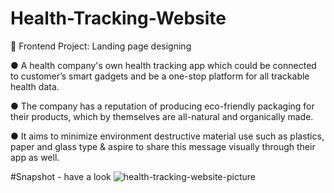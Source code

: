 # Health-Tracking-Website

📌 Frontend Project: Landing page designing 

● A health company's own health tracking app which could be connected to customer’s smart gadgets and be a one-stop platform   for all trackable health data. 

● The company has a reputation of producing eco-friendly packaging for their products, which by themselves are all-natural    and organically made. 

● It aims to minimize environment destructive material use such as plastics, paper and glass type & aspire to share this     message visually through their app as well.

#Snapshot - have a look
![health-tracking-website-picture](https://github.com/husky07/Health-Tracking-WebApp/assets/101525438/2debdbb2-34b3-4e83-b588-55c41a48b1a1)

